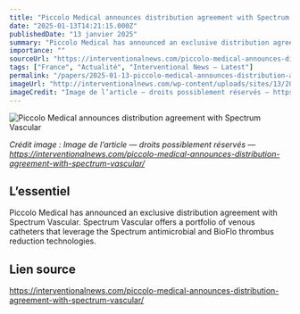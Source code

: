 ```yaml
---
title: "Piccolo Medical announces distribution agreement with Spectrum Vascular"
date: "2025-01-13T14:21:15.000Z"
publishedDate: "13 janvier 2025"
summary: "Piccolo Medical has announced an exclusive distribution agreement with Spectrum Vascular. Spectrum Vascular offers a portfolio of venous catheters that leverage the Spectrum antimicrobial and BioFlo thrombus reduction technologies."
importance: ""
sourceUrl: "https://interventionalnews.com/piccolo-medical-announces-distribution-agreement-with-spectrum-vascular/"
tags: ["France", "Actualité", "Interventional News — Latest"]
permalink: "/papers/2025-01-13-piccolo-medical-announces-distribution-agreement-with-spectrum-vascular"
imageUrl: "http://interventionalnews.com/wp-content/uploads/sites/13/2025/01/Piccolo_Medical_Logo-scaled.jpg"
imageCredit: "Image de l’article — droits possiblement réservés — https://interventionalnews.com/piccolo-medical-announces-distribution-agreement-with-spectrum-vascular/"
---
```


![Piccolo Medical announces distribution agreement with Spectrum Vascular](http://interventionalnews.com/wp-content/uploads/sites/13/2025/01/Piccolo_Medical_Logo-scaled.jpg)

*Crédit image : Image de l’article — droits possiblement réservés — https://interventionalnews.com/piccolo-medical-announces-distribution-agreement-with-spectrum-vascular/*

## L’essentiel

Piccolo Medical has announced an exclusive distribution agreement with Spectrum Vascular. Spectrum Vascular offers a portfolio of venous catheters that leverage the Spectrum antimicrobial and BioFlo thrombus reduction technologies.

## Lien source

https://interventionalnews.com/piccolo-medical-announces-distribution-agreement-with-spectrum-vascular/
